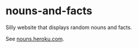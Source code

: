 nouns-and-facts
===============

Silly website that displays random nouns and facts.

See [nouns.heroku.com](nouns.heroku.com).
